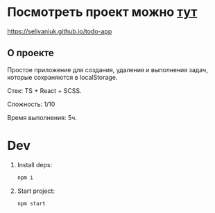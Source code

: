 # Посмотреть проект можно [тут](https://selivaniuk.github.io/todo-app)

https://selivaniuk.github.io/todo-app


## О проекте

Простое приложение для создания, удаления и выполнения задач, которые сохраняются в localStorage.

Стек: TS + React + SCSS.

Сложность: 1/10

Время выполнения: 5ч.


# Dev

1. Install deps: 
   ```bash
   npm i
   ```

2. Start project:
   ```bash
   npm start
   ```
